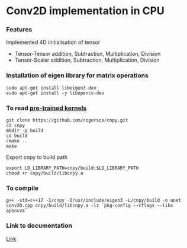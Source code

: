 # Conv2D implementation in CPU

### Features

Implemented 4D initialisation of tensor
 - Tensor-Tensor addition, Subtraction, Multiplication, Division
 - Tensor-Scalar addition, Subtraction, Multiplication, Division

### Installation of eigen library for matrix operations

```console
sudo apt-get install libeigen3-dev
sudo apt-get install -y libopencv-dev
```

### To read [pre-trained kernels](https://github.com/milesial/Pytorch-UNet)

```
git clone https://github.com/rogersce/cnpy.git
cd cnpy
mkdir -p build
cd build
cmake ..
make
```
Export cnpy to build path
```
export LD_LIBRARY_PATH=cnpy/build:$LD_LIBRARY_PATH
chmod +r cnpy/build/libcnpy.a
```

### To compile
```
g++ -std=c++17 -I/cnpy -I/usr/include/eigen3 -L/cnpy/build -o unet conv2D.cpp cnpy/build/libcnpy.a -lz `pkg-config --cflags --libs opencv4`
```

### Link to documentation
[Link](https://docs.google.com/document/d/1qH3mKdrBO7R1P-sYfWqf-k0hHxdn1PYL75xTPcQsFmI/)

